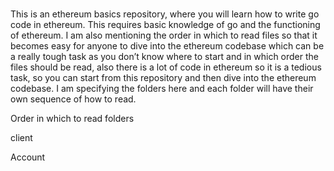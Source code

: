 <br> 

This is an ethereum basics repository, where you will learn how to write go code
in ethereum. This requires basic knowledge of go and the functioning of
ethereum. I am also mentioning the order in which to read files so that it
becomes easy for anyone to dive into the ethereum codebase which can be a really
tough task as you don’t know where to start and in which order the files should
be read, also there is a lot of code in ethereum so it is a tedious task, so you
can start from this repository and then dive into the ethereum codebase. I am
specifying the folders here and each folder will have their own sequence of how
to read.

Order in which to read folders

client

Account

<br> 


